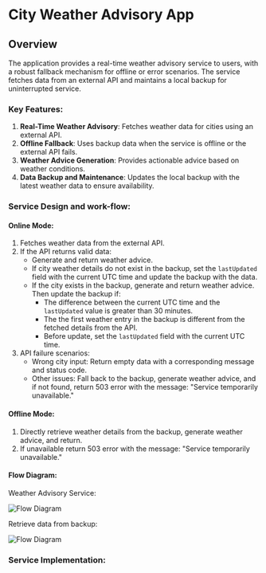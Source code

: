 # City Weather Advisory App

## Overview
The application provides a real-time weather advisory service to users, with a robust fallback mechanism for offline or error scenarios. The service fetches data from an external API and maintains a local backup for uninterrupted service.

### Key Features:
1. **Real-Time Weather Advisory**: Fetches weather data for cities using an external API.
2. **Offline Fallback**: Uses backup data when the service is offline or the external API fails.
3. **Weather Advice Generation**: Provides actionable advice based on weather conditions.
4. **Data Backup and Maintenance**: Updates the local backup with the latest weather data to ensure availability.

### Service Design and work-flow:

#### Online Mode:
1. Fetches weather data from the external API.
2. If the API returns valid data:
   - Generate and return weather advice. 
   - If city weather details do not exist in the backup, set the `lastUpdated` field with the current UTC time and update the backup with the data.
   - If the city exists in the backup, generate and return weather advice. Then update the backup if:
     - The difference between the current UTC time and the `lastUpdated` value is greater than 30 minutes.
     - The the first weather entry in the backup is different from the fetched details from the API.
     - Before update, set the `lastUpdated` field with the current UTC time.
3. API failure scenarios:
   - Wrong city input: Return empty data with a corresponding message and status code.
   - Other issues: Fall back to the backup, generate weather advice, and if not found, return 503 error with the message: "Service temporarily unavailable."

#### Offline Mode:
1. Directly retrieve weather details from the backup, generate weather advice, and return.
2. If unavailable return 503 error with the message: "Service temporarily unavailable."

#### Flow Diagram:
Weather Advisory Service:

![Flow Diagram](https://mermaid.ink/img/pako:eNp9k0tz2jAUhf_KHS26AsZgzMOLZHiEQhJIJkA7rWGh2hfQ1JaoLJFSzH-vLENCZkoX9tjSd885upIOJBQREp-sJd1uYNZfcIBOMFVUqiWUyzfQDUYpPPGYcYSxYW-XOdLN57JvmGbQCwaowg18Rao2KKFPFYWVFAl0nkcX8ERkcB-8oJIMd3iBdWn4U28NmbM9a9o_GFNTDi-YbgVPEb7QmEW3xxzpv3vfBZ-Ro6QK3-w70Y6FuHwHc99BMKQ8ihFGfJcLWW150j4531nnUZ5QS_4vvfwZWWoYzLfRpWuxBmArk_iXZhIjWzGwdGbaqXQKPtSdegbPZ4vLEJBgmtI1Qhl6TO1hIhQMhObRKV2h9P_-AdzbFU91GBq1DB6utedK4YCyWEvM4PEc0XNcmKK0NTNMtkJSyeI9zDndGZj-iM_tK94PNub4ahNzZmiZSb7FjzRVULQyghtwHRgzrhWmIOTHA9VnqxVK5Ko4AxObdya1CfsUTFF9lHplagM9LfMCmM96MGMJwqfT_Hm3LDXBV-uwPC-ClEiCMqEsMtfiYEeJyZHggvjmM8IV1bFakAU_GpRqJaZ7HhJfmTAlIoVeb4i_onFq_rT16zNqrlfyNrql_LsQybkEI6aEHBf30F5HixD_QH4Tv9ZoVmperdlquY7X9qpOs0T2xC97XqvScJv1lus69Xbdqx5L5I9VrVUadbdWbVe9ttOseW3XO_4FWhFDqw?type=png)

Retrieve data from backup:

![Flow Diagram](https://mermaid.ink/img/pako:eNpNUk1z2jAQ_Ss7OvQEDBgTwId2mqRpOLSHpj00OIdFWmMV2_LIK1Jq-O9dG0jri9fr97FvpVZpZ0glauuxzuH7fVqBPM_rJ0bPLzAcvj93Pq6_EXtLewKDjJB5V8IG9S7UPQpu21UD2vIBXgk5Jw-GGG3RAO7lhZuCwFYXyofTWfW2ox5_UnOEu_WDLVhoLjA0jMXFaAieSie2NTYstXbeNAPYEdWgg_dUMbyDLHDwdP0NL__Lf3VHeOjGD74CrIDKWqZ0m1-kWYBn6F0fAh7Xn6kij0yCNKLXk66J0Oytpqv6Y0dZtTonvQObvZlrF2SmHKXKsdqSkbApr_5F_bT-UZvO4qp7XgpkVkK_Ws67SlZBpl_BxU4NVEm-RGvkuNqulyphl5SqREpDGYaCU5VWJ4FiYPd0qLRK2AcaKO_CNldJhkUjX6H3v7cox16-dWusnp0rrxQylp3_cr4f_TXpISpp1W-VTG6Wo_Esmsfz2TKO45vZQB1UMoyW0Wgxmc7H8zgaT2bx9DRQf3rRaDQZz8bxIoriqZAmi_j0F66szuY?type=png)

### Service Implementation:
